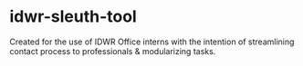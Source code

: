 # idwr-sleuth-tool

Created for the use of IDWR Office interns with the intention of streamlining contact process to professionals & modularizing tasks.
